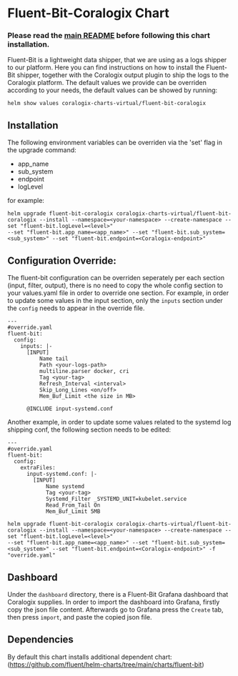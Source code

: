 # Fluent-Bit-Coralogix Chart
### Please read the [main README](https://github.com/coralogix/eng-integrations/blob/master/README.md) before following this chart installation.

Fluent-Bit is a lightweight data shipper, that we are using as a logs shipper to our platform.
Here you can find instructions on how to install the Fluent-Bit shipper, together with the Coralogix output plugin to ship the logs to the Coralogix platform.
The default values we provide can be overriden according to your needs, the default values can be showed by running:
```
helm show values coralogix-charts-virtual/fluent-bit-coralogix
```

## Installation
The following environment variables can be overriden via the 'set' flag in the upgrade command:
* app_name
* sub_system
* endpoint
* logLevel

for example:
```
helm upgrade fluent-bit-coralogix coralogix-charts-virtual/fluent-bit-coralogix --install --namespace=<your-namespace> --create-namespace --set "fluent-bit.logLevel=<level>"
--set "fluent-bit.app_name=<app_name>" --set "fluent-bit.sub_system=<sub_system>" --set "fluent-bit.endpoint=<Coralogix-endpoint>"
```

## Configuration Override: 
The fluent-bit configuration can be overriden seperately per each section (input, filter, output), there is no need to copy the whole config section to your values.yaml file in order to override one section. For example, in order to update some values in the input section, only the `inputs` section under the `config` needs to appear in the override file. 
``` 
---
#override.yaml
fluent-bit: 
  config:
    inputs: |-
      [INPUT]
          Name tail
          Path <your-logs-path>
          multiline.parser docker, cri
          Tag <your-tag>
          Refresh_Interval <interval>
          Skip_Long_Lines <on/off>
          Mem_Buf_Limit <the size in MB>

      @INCLUDE input-systemd.conf
```

Another example, in order to update some values related to the systemd log shipping conf, the following section needs to be edited:
```
---
#override.yaml
fluent-bit:
  config:
    extraFiles:
      input-systemd.conf: |-
        [INPUT]
            Name systemd
            Tag <your-tag>
            Systemd_Filter _SYSTEMD_UNIT=kubelet.service
            Read_From_Tail On
            Mem_Buf_Limit 5MB
```

```
helm upgrade fluent-bit-coralogix coralogix-charts-virtual/fluent-bit-coralogix --install --namespace=<your-namespace> --create-namespace --set "fluent-bit.logLevel=<level>"
--set "fluent-bit.app_name=<app_name>" --set "fluent-bit.sub_system=<sub_system>" --set "fluent-bit.endpoint=<Coralogix-endpoint>" -f "override.yaml"
```

## Dashboard
Under the `dashboard` directory, there is a Fluent-Bit Grafana dashboard that Coralogix supplies.
In order to import the dashboard into Grafana, firstly copy the json file content.
Afterwards go to Grafana press the `Create` tab, then press `import`, and paste the copied json file.

## Dependencies
By default this chart installs additional dependent chart:
(https://github.com/fluent/helm-charts/tree/main/charts/fluent-bit)